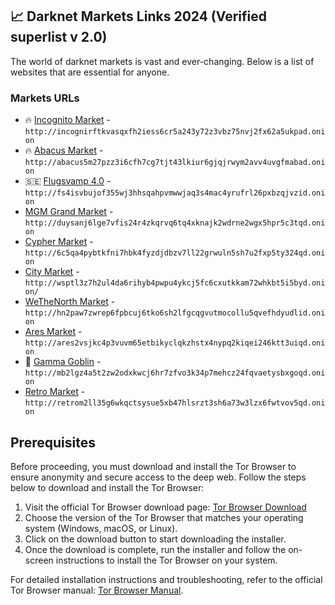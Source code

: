 ## 📈 Darknet Markets Links 2024 (Verified superlist v 2.0)

The world of darknet markets is vast and ever-changing. Below is a list of websites that are essential for anyone.

### Markets URLs

- 🔥 [Incognito Market](http://incognirftkvasqxfh2iess6cr5a243y72z3vbz75nvj2fx62a5ukpad.onion) - `http://incognirftkvasqxfh2iess6cr5a243y72z3vbz75nvj2fx62a5ukpad.onion`  
- 🔥 [Abacus Market](http://abacus5m27pzz3i6cfh7cg7tjt43lkiur6gjqjrwym2avv4uvgfmabad.onion) - `http://abacus5m27pzz3i6cfh7cg7tjt43lkiur6gjqjrwym2avv4uvgfmabad.onion`
- 🇸🇪 [Flugsvamp 4.0](http://fs4isvbujof355wj3hhsqahpvmwwjaq3s4mac4yrufrl26pxbzqjvzid.onion) - `http://fs4isvbujof355wj3hhsqahpvmwwjaq3s4mac4yrufrl26pxbzqjvzid.onion`
- [MGM Grand Market](http://duysanj6lge7vfis24r4zkqrvq6tq4xknajk2wdrne2wgx5hpr5c3tqd.onion) - `http://duysanj6lge7vfis24r4zkqrvq6tq4xknajk2wdrne2wgx5hpr5c3tqd.onion`
- [Cypher Market](http://6c5qa4pybtkfni7hbk4fyzdjdbzv7ll22grwuln5sh7u2fxp5ty324qd.onion) - `http://6c5qa4pybtkfni7hbk4fyzdjdbzv7ll22grwuln5sh7u2fxp5ty324qd.onion`
- [City Market](http://wsptl3z7h2ul4da6rihyb4pwpu4ykcj5fc6cxutkkam72whkbt5i5byd.onion) - `http://wsptl3z7h2ul4da6rihyb4pwpu4ykcj5fc6cxutkkam72whkbt5i5byd.onion/`
- [WeTheNorth Market](http://hn2paw7zwrep6fpbcuj6tko6sh2lfgcqgvutmocollu5qvefhdyudlid.onion) - `http://hn2paw7zwrep6fpbcuj6tko6sh2lfgcqgvutmocollu5qvefhdyudlid.onion`
- [Ares Market](http://ares2vsjkc4p3vuvm65etbikyclqkzhstx4nypq2kiqei246ktt3uiqd.onion) - `http://ares2vsjkc4p3vuvm65etbikyclqkzhstx4nypq2kiqei246ktt3uiqd.onion`
- 💠 [Gamma Goblin](http://mb2lgz4a5t2zw2odxkwcj6hr7zfvo3k34p7mehcz24fqvaetysbxgoqd.onion) - `http://mb2lgz4a5t2zw2odxkwcj6hr7zfvo3k34p7mehcz24fqvaetysbxgoqd.onion`
- [Retro Market](http://retrom2ll35g6wkqctsysue5xb47hlsrzt3sh6a73w3lzx6fwtvov5qd.onion) - `http://retrom2ll35g6wkqctsysue5xb47hlsrzt3sh6a73w3lzx6fwtvov5qd.onion`

## Prerequisites

Before proceeding, you must download and install the Tor Browser to ensure anonymity and secure access to the deep web. Follow the steps below to download and install the Tor Browser:

1. Visit the official Tor Browser download page: [Tor Browser Download](https://www.torproject.org/download/)
2. Choose the version of the Tor Browser that matches your operating system (Windows, macOS, or Linux).
3. Click on the download button to start downloading the installer.
4. Once the download is complete, run the installer and follow the on-screen instructions to install the Tor Browser on your system.

For detailed installation instructions and troubleshooting, refer to the official Tor Browser manual: [Tor Browser Manual](https://tb-manual.torproject.org/).
